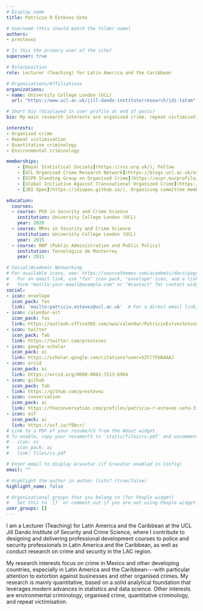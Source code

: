 ```yaml
---
# Display name
title: Patricio R Estévez-Soto

# Username (this should match the folder name)
authors:
- prestevez

# Is this the primary user of the site?
superuser: true

# Role/position
role: Lecturer (Teaching) for Latin America and the Caribbean

# Organizations/Affiliations
organizations:
- name: University College London (UCL)
  url: "https://www.ucl.ac.uk/jill-dando-institute/research/jdi-latam"

# Short bio (displayed in user profile at end of posts)
bio: My main research interests are organised crime, repeat victimisation, crime prevention, and crime in Latin America and the Caribbean.

interests:
- Organised crime
- Repeat victimisation
- Quantitative criminology
- Environmental criminology

memberships:
    - [Royal Statistical Society](https://rss.org.uk/), Fellow
    - [UCL Organised Crime Research Network](https://blogs.ucl.ac.uk/organised-crime/about-ocrn/), Co-founder
    - [ECPR Standing Group on Organised Crime](https://ecpr.eu/profile/PatricioRodrigoEst%C3%A9vezSoto), Member
    - [Global Initiative Against Transnational Organized Crime](https://globalinitiative.net/) [Network of Experts](https://globalinitiative.net/profile/patricio-r-estevez-soto/), Member
    - [JDI Open](https://jdiopen.github.io/), Organising committee member

education:
  courses:
  - course: PhD in Security and Crime Science
    institution: University College London (UCL)
    year: 2020
  - course: MRes in Security and Crime Science
    institution: University College London (UCL)
    year: 2015
  - course: MAP (Public Administration and Public Policy)
    institution: Tecnológico de Monterrey
    year: 2011

# Social/Academic Networking
# For available icons, see: https://sourcethemes.com/academic/docs/page-builder/#icons
#   For an email link, use "fas" icon pack, "envelope" icon, and a link in the
#   form "mailto:your-email@example.com" or "#contact" for contact widget.
social:
- icon: envelope
  icon_pack: fas
  link: 'mailto:patricio.estevez@ucl.ac.uk'  # For a direct email link, use "mailto:test@example.org".
- icon: calendar-alt
  icon_pack: fas
  link: https://outlook.office365.com/owa/calendar/PatricioEstvezSotosOfficeHours@ucl.ac.uk/bookings/
- icon: twitter
  icon_pack: fab
  link: https://twitter.com/prestevez
- icon: google-scholar
  icon_pack: ai
  link: https://scholar.google.com/citations?user=SZtlfFUAAAAJ
- icon: orcid
  icon_pack: ai
  link: https://orcid.org/0000-0001-7513-6904
- icon: github
  icon_pack: fab
  link: https://github.com/prestevez
- icon: conversation
  icon_pack: ai
  link: https://theconversation.com/profiles/patricio-r-estevez-soto-376595/articles
- icon: osf
  icon_pack: ai
  link: https://osf.io/f9bcr/
# Link to a PDF of your resume/CV from the About widget.
# To enable, copy your resume/CV to `static/files/cv.pdf` and uncomment the lines below.
# - icon: cv
#   icon_pack: ai
#   link: files/cv.pdf

# Enter email to display Gravatar (if Gravatar enabled in Config)
email: ""

# Highlight the author in author lists? (true/false)
highlight_name: false

# Organizational groups that you belong to (for People widget)
#   Set this to `[]` or comment out if you are not using People widget.
user_groups: []
---
```


I am a Lecturer (Teaching) for Latin America and the Caribbean at the UCL Jill Dando Institute of Security and Crime Science, where I contribute to designing and delivering professional development courses to police and security professionals in Latin America and the Caribbean, as well as conduct research on crime and security in the LAC region.

My research interests focus on crime in Mexico and other developing countries, especially in Latin America and the Caribbean---with particular attention to extortion against businesses and other organised crimes. My research is mainly quantitative, based on a solid analytical foundation that leverages modern advances in statistics and data science. Other interests are environmental criminology, organised crime, quantitative criminology, and repeat victimisation.
